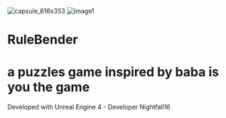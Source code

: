 ![capsule_616x353](https://user-images.githubusercontent.com/53126588/181939854-487f34f8-e504-4812-bf02-e4c0782ea31d.jpg)
![image1](https://user-images.githubusercontent.com/53126588/181939887-9ed58d5e-706b-4342-aa6f-c45151af4326.png)
# RuleBender 
# a puzzles game inspired by baba is you the game 

Developed with Unreal Engine 4 - Developer Nightfall16
